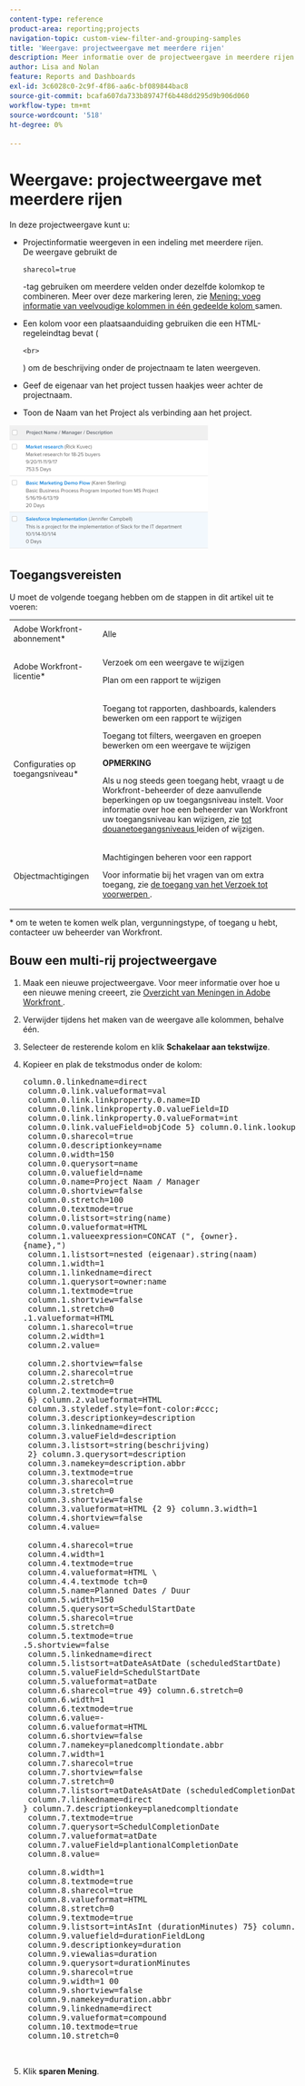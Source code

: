 ```yaml
---
content-type: reference
product-area: reporting;projects
navigation-topic: custom-view-filter-and-grouping-samples
title: 'Weergave: projectweergave met meerdere rijen'
description: Meer informatie over de projectweergave in meerdere rijen vindt u in rapporten.
author: Lisa and Nolan
feature: Reports and Dashboards
exl-id: 3c6028c0-2c9f-4f86-aa6c-bf089844bac8
source-git-commit: bcafa607da733b89747f6b448dd295d9b906d060
workflow-type: tm+mt
source-wordcount: '518'
ht-degree: 0%

---
```


# Weergave: projectweergave met meerdere rijen

In deze projectweergave kunt u:

* Projectinformatie weergeven in een indeling met meerdere rijen.\
  De weergave gebruikt de

  ```
  sharecol=true
  ```

  -tag gebruiken om meerdere velden onder dezelfde kolomkop te combineren. Meer over deze markering leren, zie [ Mening: voeg informatie van veelvoudige kolommen in één gedeelde kolom ](../../../reports-and-dashboards/reports/custom-view-filter-grouping-samples/view-merge-columns.md) samen.

* Een kolom voor een plaatsaanduiding gebruiken die een HTML-regeleindtag bevat (

  ```
  <br>
  ```

  ) om de beschrijving onder de projectnaam te laten weergeven.
* Geef de eigenaar van het project tussen haakjes weer achter de projectnaam.
* Toon de Naam van het Project als verbinding aan het project.

![](assets/project-multi-row-stacked-view-350x219.png)

## Toegangsvereisten

U moet de volgende toegang hebben om de stappen in dit artikel uit te voeren:

<table style="table-layout:auto"> 
 <col> 
 <col> 
 <tbody> 
  <tr> 
   <td role="rowheader">Adobe Workfront-abonnement*</td> 
   <td> <p>Alle</p> </td> 
  </tr> 
  <tr> 
   <td role="rowheader">Adobe Workfront-licentie*</td> 
   <td> <p>Verzoek om een weergave te wijzigen </p>
   <p>Plan om een rapport te wijzigen</p> </td> 
  </tr> 
  <tr> 
   <td role="rowheader">Configuraties op toegangsniveau*</td> 
   <td> <p>Toegang tot rapporten, dashboards, kalenders bewerken om een rapport te wijzigen</p> <p>Toegang tot filters, weergaven en groepen bewerken om een weergave te wijzigen</p> <p><b>OPMERKING</b>

Als u nog steeds geen toegang hebt, vraagt u de Workfront-beheerder of deze aanvullende beperkingen op uw toegangsniveau instelt. Voor informatie over hoe een beheerder van Workfront uw toegangsniveau kan wijzigen, zie <a href="../../../administration-and-setup/add-users/configure-and-grant-access/create-modify-access-levels.md" class="MCXref xref"> tot douanetoegangsniveaus </a> leiden of wijzigen.</p> </td>
</tr> 
  <tr> 
   <td role="rowheader">Objectmachtigingen</td> 
   <td> <p>Machtigingen beheren voor een rapport</p> <p>Voor informatie bij het vragen van om extra toegang, zie <a href="../../../workfront-basics/grant-and-request-access-to-objects/request-access.md" class="MCXref xref"> de toegang van het Verzoek tot voorwerpen </a>.</p> </td> 
  </tr> 
 </tbody> 
</table>

&#42; om te weten te komen welk plan, vergunningstype, of toegang u hebt, contacteer uw beheerder van Workfront.

## Bouw een multi-rij projectweergave

1. Maak een nieuwe projectweergave. Voor meer informatie over hoe u een nieuwe mening creeert, zie [ Overzicht van Meningen in Adobe Workfront ](../../../reports-and-dashboards/reports/reporting-elements/views-overview.md).
1. Verwijder tijdens het maken van de weergave alle kolommen, behalve één.
1. Selecteer de resterende kolom en klik **Schakelaar aan tekstwijze**.
1. Kopieer en plak de tekstmodus onder de kolom:
   <pre>column.0.linkedname=direct <br> column.0.link.valueformat=val <br> column.0.link.linkproperty.0.name=ID <br> column.0.link.linkproperty.0.valueField=ID <br> column.0.link.linkproperty.0.valueFormat=int <br> column.0.link.valueField=objCode 5} column.0.link.lookup=link.view <br> column.0.sharecol=true <br> column.0.descriptionkey=name <br> column.0.width=150 <br> column.0.querysort=name <br> column.0.valuefield=name <br> column.0.name=Project Naam / Manager <br> column.0.shortview=false <br> column.0.stretch=100 <br> column.0.textmode=true <br> column.0.listsort=string(name) <br> column.0.valueformat=HTML <br> column.1.valueexpression=CONCAT (", {owner}.<br>{name},") <br> column.1.listsort=nested (eigenaar).string(naam) <br> column.1.width=1 <br> column.1.linkedname=direct <br> column.1.querysort=owner:name <br> column.1.textmode=true <br> column.1.shortview=false <br> column.1.stretch=0 <br>.1.valueformat=HTML <br> column.1.sharecol=true <br> column.2.width=1 <br> column.2.value= <br><br> column.2.shortview=false <br> column.2.sharecol=true <br> column.2.stretch=0 <br> column.2.textmode=true <br> 6} column.2.valueformat=HTML <br> column.3.styledef.style=font-color:#ccc;<br> column.3.descriptionkey=description <br> column.3.linkedname=direct <br> column.3.valueField=description <br> column.3.listsort=string(beschrijving) <br> 2} column.3.querysort=description <br> column.3.namekey=description.abbr <br> column.3.textmode=true <br> column.3.sharecol=true <br> column.3.stretch=0 <br> column.3.shortview=false <br> column.3.valueformat=HTML {2 9} column.3.width=1 <br> column.4.shortview=false <br> column.4.value= <br><br> column.4.sharecol=true <br> column.4.width=1 <br> column.4.textmode=true <br> column.4.valueformat=HTML \<br> column.4.4.textmode tch=0 <br> column.5.name=Planned Dates / Duur <br> column.5.width=150 <br> column.5.querysort=SchedulStartDate <br> column.5.sharecol=true <br> column.5.stretch=0 <br> column.5.textmode=true <br>.5.shortview=false <br> column.5.linkedname=direct <br> column.5.listsort=atDateAsAtDate (scheduledStartDate) <br> column.5.valueField=SchedulStartDate <br> column.5.valueformat=atDate <br> column.6.sharecol=true 49} column.6.stretch=0 <br> column.6.width=1 <br> column.6.textmode=true <br> column.6.value=-<br> column.6.valueformat=HTML <br> column.6.shortview=false <br> column.7.namekey=planedcompltiondate.abbr <br> column.7.width=1 <br> column.7.sharecol=true <br> column.7.shortview=false <br> column.7.stretch=0 <br> column.7.listsort=atDateAsAtDate (scheduledCompletionDate) <br> column.7.linkedname=direct <br>} column.7.descriptionkey=planedcompltiondate <br> column.7.textmode=true <br> column.7.querysort=SchedulCompletionDate <br> column.7.valueformat=atDate <br> column.7.valueField=plantionalCompletionDate <br> column.8.value= <br><br> column.8.width=1 <br> column.8.textmode=true <br> column.8.sharecol=true <br> column.8.valueformat=HTML <br> column.8.stretch=0 <br> column.9.textmode=true <br> column.9.listsort=intAsInt (durationMinutes) 75} column.9.stretch=0 <br> column.9.valuefield=durationFieldLong <br> column.9.descriptionkey=duration <br> column.9.viewalias=duration <br> column.9.querysort=durationMinutes <br> column.9.sharecol=true <br> column.9.width=1 00 <br> column.9.shortview=false <br> column.9.namekey=duration.abbr <br> column.9.linkedname=direct <br> column.9.valueformat=compound <br> column.10.textmode=true <br> column.10.stretch=0<br><br><br></pre>

1. Klik **sparen Mening**.
